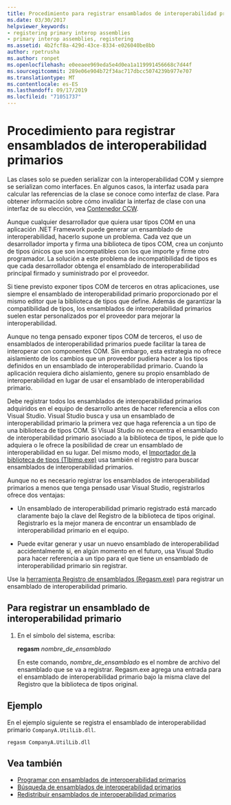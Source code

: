 ```yaml
---
title: Procedimiento para registrar ensamblados de interoperabilidad primarios
ms.date: 03/30/2017
helpviewer_keywords:
- registering primary interop assemblies
- primary interop assemblies, registering
ms.assetid: 4b2fcf8a-429d-43ce-8334-e026040be8bb
author: rpetrusha
ms.author: ronpet
ms.openlocfilehash: e0eeaee969eda5e4d0ea1a119991456668c7d44f
ms.sourcegitcommit: 289e06e904b72f34ac717dbcc5074239b977e707
ms.translationtype: MT
ms.contentlocale: es-ES
ms.lasthandoff: 09/17/2019
ms.locfileid: "71051737"
---
```

# <a name="how-to-register-primary-interop-assemblies"></a>Procedimiento para registrar ensamblados de interoperabilidad primarios

Las clases solo se pueden serializar con la interoperabilidad COM y siempre se serializan como interfaces. En algunos casos, la interfaz usada para calcular las referencias de la clase se conoce como interfaz de clase. Para obtener información sobre cómo invalidar la interfaz de clase con una interfaz de su elección, vea [Contenedor CCW](../../standard/native-interop/com-callable-wrapper.md).

 Aunque cualquier desarrollador que quiera usar tipos COM en una aplicación .NET Framework puede generar un ensamblado de interoperabilidad, hacerlo supone un problema. Cada vez que un desarrollador importa y firma una biblioteca de tipos COM, crea un conjunto de tipos únicos que son incompatibles con los que importe y firme otro programador. La solución a este problema de incompatibilidad de tipos es que cada desarrollador obtenga el ensamblado de interoperabilidad principal firmado y suministrado por el proveedor.

 Si tiene previsto exponer tipos COM de terceros en otras aplicaciones, use siempre el ensamblado de interoperabilidad primario proporcionado por el mismo editor que la biblioteca de tipos que define. Además de garantizar la compatibilidad de tipos, los ensamblados de interoperabilidad primarios suelen estar personalizados por el proveedor para mejorar la interoperabilidad.

 Aunque no tenga pensado exponer tipos COM de terceros, el uso de ensamblados de interoperabilidad primarios puede facilitar la tarea de interoperar con componentes COM. Sin embargo, esta estrategia no ofrece aislamiento de los cambios que un proveedor pudiera hacer a los tipos definidos en un ensamblado de interoperabilidad primario. Cuando la aplicación requiera dicho aislamiento, genere su propio ensamblado de interoperabilidad en lugar de usar el ensamblado de interoperabilidad primario.

 Debe registrar todos los ensamblados de interoperabilidad primarios adquiridos en el equipo de desarrollo antes de hacer referencia a ellos con Visual Studio. Visual Studio busca y usa un ensamblado de interoperabilidad primario la primera vez que haga referencia a un tipo de una biblioteca de tipos COM. Si Visual Studio no encuentra el ensamblado de interoperabilidad primario asociado a la biblioteca de tipos, le pide que lo adquiera o le ofrece la posibilidad de crear un ensamblado de interoperabilidad en su lugar. Del mismo modo, el [Importador de la biblioteca de tipos (Tlbimp.exe)](../tools/tlbimp-exe-type-library-importer.md) usa también el registro para buscar ensamblados de interoperabilidad primarios.

 Aunque no es necesario registrar los ensamblados de interoperabilidad primarios a menos que tenga pensado usar Visual Studio, registrarlos ofrece dos ventajas:

- Un ensamblado de interoperabilidad primario registrado está marcado claramente bajo la clave del Registro de la biblioteca de tipos original. Registrarlo es la mejor manera de encontrar un ensamblado de interoperabilidad primario en el equipo.

- Puede evitar generar y usar un nuevo ensamblado de interoperabilidad accidentalmente si, en algún momento en el futuro, usa Visual Studio para hacer referencia a un tipo para el que tiene un ensamblado de interoperabilidad primario sin registrar.

Use la [herramienta Registro de ensamblados (Regasm.exe)](../tools/regasm-exe-assembly-registration-tool.md) para registrar un ensamblado de interoperabilidad primario.

## <a name="to-register-a-primary-interop-assembly"></a>Para registrar un ensamblado de interoperabilidad primario

1. En el símbolo del sistema, escriba:

     **regasm** *nombre_de_ensamblado*

     En este comando, *nombre_de_ensamblado* es el nombre de archivo del ensamblado que se va a registrar. Regasm.exe agrega una entrada para el ensamblado de interoperabilidad primario bajo la misma clave del Registro que la biblioteca de tipos original.

## <a name="example"></a>Ejemplo
 En el ejemplo siguiente se registra el ensamblado de interoperabilidad primario `CompanyA.UtilLib.dll`.

```console
regasm CompanyA.UtilLib.dll
```

## <a name="see-also"></a>Vea también

- [Programar con ensamblados de interoperabilidad primarios](https://docs.microsoft.com/previous-versions/dotnet/netframework-4.0/baxfadst(v=vs.100))
- [Búsqueda de ensamblados de interoperabilidad primarios](https://docs.microsoft.com/previous-versions/dotnet/netframework-4.0/y06sxw56(v=vs.100))
- [Redistribuir ensamblados de interoperabilidad primarios](https://docs.microsoft.com/previous-versions/dotnet/netframework-4.0/w0dt2w20(v=vs.100))
